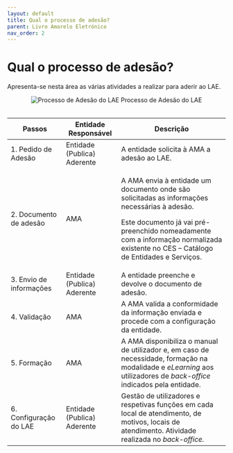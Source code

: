 ```yaml
---
layout: default
title: Qual o processo de adesão?
parent: Livro Amarelo Eletrónico
nav_order: 2
---
```

# Qual o processo de adesão?

Apresenta-se nesta área as várias atividades a realizar para aderir ao LAE.

<div style="text-align: center;">
  <img src="../../../assets/images/LAE%20adesao.png" alt="Processo de Adesão do LAE">
  Processo de Adesão do LAE
</div>
<br>

| Passos                  | Entidade Responsável        | Descrição                                                                                                                                                                                                                                      |
| ----------------------- | --------------------------- | ---------------------------------------------------------------------------------------------------------------------------------------------------------------------------------------------------------------------------------------------- |
| 1. Pedido de Adesão     | Entidade (Publica) Aderente | A entidade solicita à AMA a adesão ao LAE.                                                                                                                                                                                                     |
| 2. Documento de adesão  | AMA                         | <p>A AMA envia à entidade um documento onde são solicitadas as informações necessárias à adesão.</p><p>Este documento já vai pré-preenchido nomeadamente com a informação normalizada existente no CES – Catálogo de Entidades e Serviços.</p> |
| 3. Envio de informações | Entidade (Publica) Aderente | A entidade preenche e devolve o documento de adesão.                                                                                                                                                                                           |
| 4. Validação            | AMA                         | A AMA valida a conformidade da informação enviada e procede com a configuração da entidade.                                                                                                                                                    |
| 5. Formação             | AMA                         | A AMA disponibiliza o manual de utilizador e, em caso de necessidade, formação na modalidade e _eLearning_ aos utilizadores de _back-office_ indicados pela entidade.                                                                          |
| 6. Configuração do LAE  | Entidade (Publica) Aderente | Gestão de utilizadores e respetivas funções em cada local de atendimento, de motivos, locais de atendimento. Atividade realizada no _back-office._                                                                                             |

